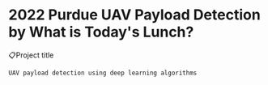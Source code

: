 2022 Purdue UAV Payload Detection by What is Today's Lunch?
=================================================================


:clipboard:Project title
```python
UAV payload detection using deep learning algorithms
```
